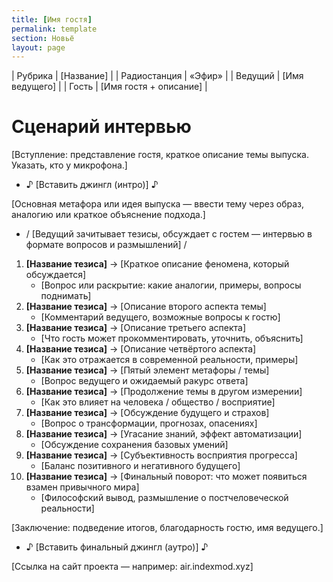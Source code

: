 ```yaml
---
title: [Имя гостя]
permalink: template
section: Новьё
layout: page
---
```


| Рубрика       | [Название] |
| Радиостанция  | «Эфир»  |
| Ведущий       | [Имя ведущего] |
| Гость         | [Имя гостя + описание] |

# Сценарий интервью

[Вступление: представление гостя, краткое описание темы выпуска. Указать, кто у микрофона.]

+ ♪ [Вставить джингл (интро)] ♪

[Основная метафора или идея выпуска — ввести тему через образ, аналогию или краткое объяснение подхода.]

+ / [Ведущий зачитывает тезисы, обсуждает с гостем — интервью в формате вопросов и размышлений] /

1. **[Название тезиса]** → [Краткое описание феномена, который обсуждается]
    * [Вопрос или раскрытие: какие аналогии, примеры, вопросы поднимать]
2. **[Название тезиса]** → [Описание второго аспекта темы]
    * [Комментарий ведущего, возможные вопросы к гостю]
3. **[Название тезиса]** → [Описание третьего аспекта]
    * [Что гость может прокомментировать, уточнить, объяснить]
4. **[Название тезиса]** → [Описание четвёртого аспекта]
    * [Как это отражается в современной реальности, примеры]
5. **[Название тезиса]** → [Пятый элемент метафоры / темы]
    * [Вопрос ведущего и ожидаемый ракурс ответа]
6. **[Название тезиса]** → [Продолжение темы в другом измерении]
    * [Как это влияет на человека / общество / восприятие]
7. **[Название тезиса]** → [Обсуждение будущего и страхов]
    * [Вопрос о трансформации, прогнозах, опасениях]
8. **[Название тезиса]** → [Угасание знаний, эффект автоматизации]
    * [Обсуждение сохранения базовых умений]
9. **[Название тезиса]** → [Субъективность восприятия прогресса]
    * [Баланс позитивного и негативного будущего]
10. **[Название тезиса]** → [Финальный поворот: что может появиться взамен привычного мира]
    * [Философский вывод, размышление о постчеловеческой реальности]

[Заключение: подведение итогов, благодарность гостю, имя ведущего.]

+ ♪ [Вставить финальный джингл (аутро)] ♪

[Ссылка на сайт проекта — например: air.indexmod.xyz]
